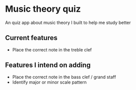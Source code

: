 # Music theory quiz

An quiz app about music theory I built to help me study better

## Current features

- Place the correct note in the treble clef

## Features I intend on adding

- Place the correct note in the bass clef / grand staff
- Identify major or minor scale pattern